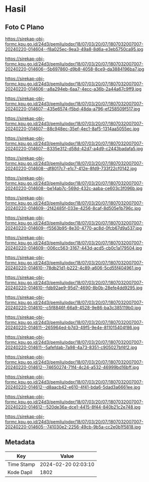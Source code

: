 # Hasil

## Foto C Plano

https://sirekap-obj-formc.kpu.go.id/24d3/pemilu/pdpr/18/07/03/20/07/1807032007007-20240220-014604--f8a025ec-9ea3-49a8-8d6a-e3eb5750ca95.jpg

https://sirekap-obj-formc.kpu.go.id/24d3/pemilu/pdpr/18/07/03/20/07/1807032007007-20240220-014606--5b697860-d9b8-4058-8ce9-da3884196ba7.jpg

https://sirekap-obj-formc.kpu.go.id/24d3/pemilu/pdpr/18/07/03/20/07/1807032007007-20240220-014606--a8a294eb-6aa7-4ecc-a36b-2a44a67c9ff9.jpg

https://sirekap-obj-formc.kpu.go.id/24d3/pemilu/pdpr/18/07/03/20/07/1807032007007-20240220-014607--435e6574-f5bd-48da-a796-ef258509f517.jpg

https://sirekap-obj-formc.kpu.go.id/24d3/pemilu/pdpr/18/07/03/20/07/1807032007007-20240220-014607--88c948ec-35ef-4ec1-8af5-1314aa5055ec.jpg

https://sirekap-obj-formc.kpu.go.id/24d3/pemilu/pdpr/18/07/03/20/07/1807032007007-20240220-014607--8335e312-d58d-42d7-a4d9-c2443badafa5.jpg

https://sirekap-obj-formc.kpu.go.id/24d3/pemilu/pdpr/18/07/03/20/07/1807032007007-20240220-014608--df8017c7-e1c7-412e-8fd9-733f22cf0142.jpg

https://sirekap-obj-formc.kpu.go.id/24d3/pemilu/pdpr/18/07/03/20/07/1807032007007-20240220-014608--be14ab7c-569d-432c-aaba-ce603c3f096b.jpg

https://sirekap-obj-formc.kpu.go.id/24d3/pemilu/pdpr/18/07/03/20/07/1807032007007-20240220-014609--2f42485f-033e-4256-8caf-8d505e1b796c.jpg

https://sirekap-obj-formc.kpu.go.id/24d3/pemilu/pdpr/18/07/03/20/07/1807032007007-20240220-014609--f5563b95-8e30-4770-ac8d-0fcb67d9a537.jpg

https://sirekap-obj-formc.kpu.go.id/24d3/pemilu/pdpr/18/07/03/20/07/1807032007007-20240220-014609--006cc563-3167-443d-acd5-cb0c1a179504.jpg

https://sirekap-obj-formc.kpu.go.id/24d3/pemilu/pdpr/18/07/03/20/07/1807032007007-20240220-014610--78db21d1-b222-4c89-a606-5cd55f404961.jpg

https://sirekap-obj-formc.kpu.go.id/24d3/pemilu/pdpr/18/07/03/20/07/1807032007007-20240220-014610--fdb92ae9-95d7-4690-8b0b-28efe4dd9295.jpg

https://sirekap-obj-formc.kpu.go.id/24d3/pemilu/pdpr/18/07/03/20/07/1807032007007-20240220-014610--c5f8846f-66a9-4528-9e86-ba3c385119b0.jpg

https://sirekap-obj-formc.kpu.go.id/24d3/pemilu/pdpr/18/07/03/20/07/1807032007007-20240220-014611--265964ed-b7d3-49f5-9e4e-811015404f86.jpg

https://sirekap-obj-formc.kpu.go.id/24d3/pemilu/pdpr/18/07/03/20/07/1807032007007-20240220-014611--5afefdab-7a98-4a73-8351-c905027bf4f2.jpg

https://sirekap-obj-formc.kpu.go.id/24d3/pemilu/pdpr/18/07/03/20/07/1807032007007-20240220-014612--74650274-71f4-4c24-a532-46999bd16bff.jpg

https://sirekap-obj-formc.kpu.go.id/24d3/pemilu/pdpr/18/07/03/20/07/1807032007007-20240220-014612--d8aacb42-e610-4f41-bda6-5dad3a6661ee.jpg

https://sirekap-obj-formc.kpu.go.id/24d3/pemilu/pdpr/18/07/03/20/07/1807032007007-20240220-014612--520de36a-dce1-4415-8f44-840b21c2e748.jpg

https://sirekap-obj-formc.kpu.go.id/24d3/pemilu/pdpr/18/07/03/20/07/1807032007007-20240220-014605--741030e2-2256-49cb-9b5a-cc2e0b1f5818.jpg


## Metadata

| Key        | Value               |
| ---------- | ------------------- |
| Time Stamp | 2024-02-20 02:03:10 |
| Kode Dapil | 1802                |



